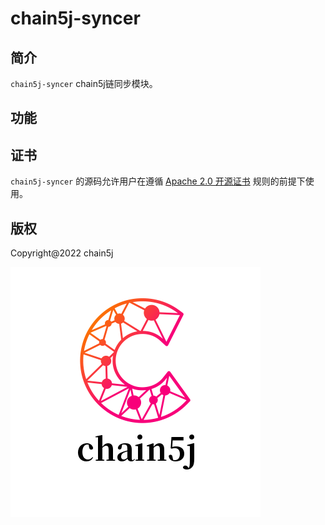 # chain5j-syncer

## 简介
`chain5j-syncer` chain5j链同步模块。

## 功能

## 证书
`chain5j-syncer` 的源码允许用户在遵循 [Apache 2.0 开源证书](LICENSE) 规则的前提下使用。

## 版权
Copyright@2022 chain5j

![chain5j](./chain5j.png)

